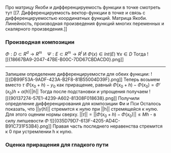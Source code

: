Про матрицу Якоби и дифференцируемость функции в точке смотреть тут [[7. Дифференцируемость вектор-функции в точке и связь с дифференцируемостью координатных функций. Матрица Якоби. Линейность, производная произведения функций многих переменных и скалярного произведения.]]


### Производная композиции
$\Phi : D \subset R^d \to R^m\quad \Psi:E \subset R^m \to R^l$
И $\Phi(x) \in Int(E)~\forall x \in D$
Тогда 
![[{18667BA9-2047-47BE-B00C-7DD67CBDACD0}.png]]
***
Запишем определение дифференцируемости для обеих функции:
![[{DB99F53A-9ADF-423A-B2F8-81B55004D39F}.png]]
Теперь возьмем вместо $\tau$    $\Phi(x_0 + h) - y_0$ как приращение, равный $\Phi(x_0 + h)  - \Phi(x_0) = \Phi'(x_0)h + \alpha(h)||h||$
Тогда после подстановки и упрощения получаем
![[{90137274-57E1-4239-A602-81308F018638}.png]]
Получили определение дифференцирования для композиции Фи и Пси
Осталось показать, что $||\gamma(h)||$ стремится к нулю при ||h|| стремящейся к нулю. Для этого оценим нормы сверху.
$||\tau|| = ||\Phi(x_0 + h) - \Phi(x_0)|| \le Mh$ - в силу липшевости $\Phi$ 
![[{035D79D7-613F-4205-AD4C-B91C731F53B4}.png]]
Правая часть последнего неравенства стремится к 0 при устремлении h к нулю.
### Оценка приращения для гладкого пути
